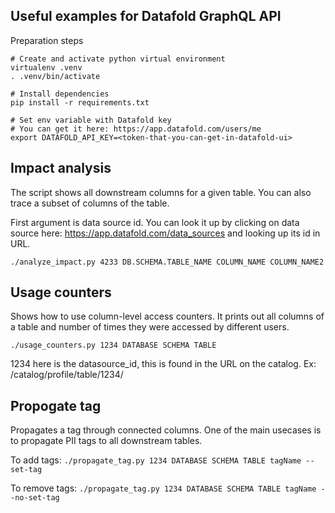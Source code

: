 Useful examples for Datafold GraphQL API
----------------------------------------

Preparation steps

    # Create and activate python virtual environment
    virtualenv .venv
    . .venv/bin/activate
    
    # Install dependencies
    pip install -r requirements.txt

    # Set env variable with Datafold key
    # You can get it here: https://app.datafold.com/users/me
    export DATAFOLD_API_KEY=<token-that-you-can-get-in-datafold-ui>


## Impact analysis

The script shows all downstream columns for a given table. You can also
trace a subset of columns of the table.

First argument is data source id. You can look it up by clicking on data source
here: https://app.datafold.com/data_sources and looking up its id in URL.

`./analyze_impact.py 4233 DB.SCHEMA.TABLE_NAME COLUMN_NAME COLUMN_NAME2`

## Usage counters
Shows how to use column-level access counters. It prints out all columns of a table and number of times they were accessed by different users.

`./usage_counters.py 1234 DATABASE SCHEMA TABLE`

1234 here is the datasource_id, this is found in the URL on the catalog. Ex: /catalog/profile/table/1234/

## Propogate tag
Propagates a tag through connected columns. One of the main usecases is to propagate PII tags to all downstream tables.

To add tags:
`./propagate_tag.py 1234 DATABASE SCHEMA TABLE tagName --set-tag`

To remove tags:
`./propagate_tag.py 1234 DATABASE SCHEMA TABLE tagName --no-set-tag`

